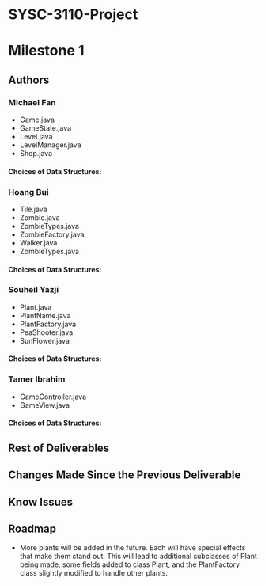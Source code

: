 # SYSC-3110-Project

# Milestone 1

## Authors

### Michael Fan
* Game.java
* GameState.java
* Level.java
* LevelManager.java
* Shop.java

#### Choices of Data Structures:

### Hoang Bui
* Tile.java
* Zombie.java
* ZombieTypes.java
* ZombieFactory.java
* Walker.java
* ZombieTypes.java

#### Choices of Data Structures:

### Souheil Yazji
* Plant.java
* PlantName.java
* PlantFactory.java
* PeaShooter.java
* SunFlower.java

#### Choices of Data Structures:

### Tamer Ibrahim
* GameController.java
* GameView.java

#### Choices of Data Structures:

## Rest of Deliverables

## Changes Made Since the Previous Deliverable

## Know Issues

## Roadmap
* More plants will be added in the future. Each will have special effects that make them stand out. This will lead to additional subclasses of Plant being made, some fields added to class Plant, and the PlantFactory class slightly modified to handle other plants.
